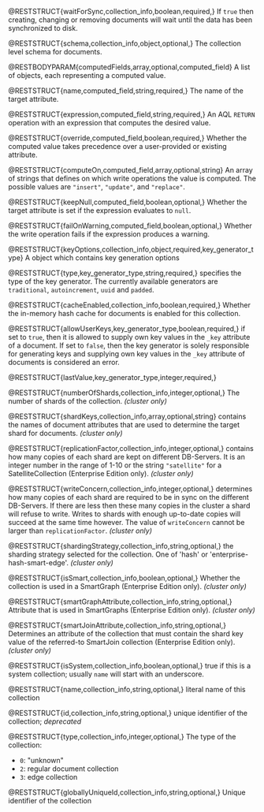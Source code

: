 @RESTSTRUCT{waitForSync,collection_info,boolean,required,}
If `true` then creating, changing or removing
documents will wait until the data has been synchronized to disk.

@RESTSTRUCT{schema,collection_info,object,optional,}
The collection level schema for documents.

@RESTBODYPARAM{computedFields,array,optional,computed_field}
A list of objects, each representing a computed value.

@RESTSTRUCT{name,computed_field,string,required,}
The name of the target attribute.

@RESTSTRUCT{expression,computed_field,string,required,}
An AQL `RETURN` operation with an expression that computes the desired value.

@RESTSTRUCT{override,computed_field,boolean,required,}
Whether the computed value takes precedence over a user-provided or
existing attribute.

@RESTSTRUCT{computeOn,computed_field,array,optional,string}
An array of strings that defines on which write operations the value is
computed. The possible values are `"insert"`, `"update"`, and `"replace"`.

@RESTSTRUCT{keepNull,computed_field,boolean,optional,}
Whether the target attribute is set if the expression evaluates to `null`.

@RESTSTRUCT{failOnWarning,computed_field,boolean,optional,}
Whether the write operation fails if the expression produces a warning.

@RESTSTRUCT{keyOptions,collection_info,object,required,key_generator_type}
A object which contains key generation options

@RESTSTRUCT{type,key_generator_type,string,required,}
specifies the type of the key generator. The currently
available generators are `traditional`, `autoincrement`, `uuid`
and `padded`.

@RESTSTRUCT{cacheEnabled,collection_info,boolean,required,}
Whether the in-memory hash cache for documents is enabled for this
collection.

@RESTSTRUCT{allowUserKeys,key_generator_type,boolean,required,}
if set to `true`, then it is allowed to supply
own key values in the `_key` attribute of a document. If set to
`false`, then the key generator is solely responsible for
generating keys and supplying own key values in the `_key` attribute
of documents is considered an error.

@RESTSTRUCT{lastValue,key_generator_type,integer,required,}

@RESTSTRUCT{numberOfShards,collection_info,integer,optional,}
The number of shards of the collection. _(cluster only)_

@RESTSTRUCT{shardKeys,collection_info,array,optional,string}
contains the names of document attributes that are used to
determine the target shard for documents. _(cluster only)_

@RESTSTRUCT{replicationFactor,collection_info,integer,optional,}
contains how many copies of each shard are kept on different DB-Servers.
It is an integer number in the range of 1-10 or the string `"satellite"`
for a SatelliteCollection (Enterprise Edition only). _(cluster only)_

@RESTSTRUCT{writeConcern,collection_info,integer,optional,}
determines how many copies of each shard are required to be
in sync on the different DB-Servers. If there are less then these many copies
in the cluster a shard will refuse to write. Writes to shards with enough
up-to-date copies will succeed at the same time however. The value of
`writeConcern` cannot be larger than `replicationFactor`. _(cluster only)_

@RESTSTRUCT{shardingStrategy,collection_info,string,optional,}
the sharding strategy selected for the collection.
One of 'hash' or 'enterprise-hash-smart-edge'. _(cluster only)_

@RESTSTRUCT{isSmart,collection_info,boolean,optional,}
Whether the collection is used in a SmartGraph (Enterprise Edition only).
_(cluster only)_

@RESTSTRUCT{smartGraphAttribute,collection_info,string,optional,}
Attribute that is used in SmartGraphs (Enterprise Edition only). _(cluster only)_

@RESTSTRUCT{smartJoinAttribute,collection_info,string,optional,}
Determines an attribute of the collection that must contain the shard key value
of the referred-to SmartJoin collection (Enterprise Edition only). _(cluster only)_

@RESTSTRUCT{isSystem,collection_info,boolean,optional,}
true if this is a system collection; usually `name` will start with an underscore.

@RESTSTRUCT{name,collection_info,string,optional,}
literal name of this collection

@RESTSTRUCT{id,collection_info,string,optional,}
unique identifier of the collection; *deprecated*

@RESTSTRUCT{type,collection_info,integer,optional,}
The type of the collection:
  - `0`: "unknown"
  - `2`: regular document collection
  - `3`: edge collection

@RESTSTRUCT{globallyUniqueId,collection_info,string,optional,}
Unique identifier of the collection
